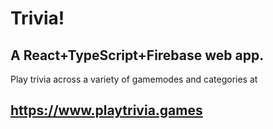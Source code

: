 # Trivia!

## A React+TypeScript+Firebase web app.

Play trivia across a variety of gamemodes and categories at

## https://www.playtrivia.games
